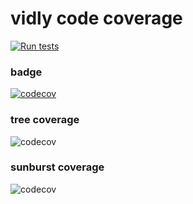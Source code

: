 # vidly code coverage

[![Run tests](https://github.com/koradiyakaushal/vidly/actions/workflows/node.js.yml/badge.svg)](https://github.com/koradiyakaushal/vidly/actions/workflows/node.js.yml)

### badge
[![codecov](https://codecov.io/gh/koradiyakaushal/vidly/branch/main/graph/badge.svg?token=JEKGY7K3GB)](https://codecov.io/gh/koradiyakaushal/vidly)

### tree coverage
![codecov](https://codecov.io/gh/koradiyakaushal/vidly/branch/main/graphs/tree.svg?token=JEKGY7K3GB)

### sunburst coverage
![codecov](https://codecov.io/gh/koradiyakaushal/vidly/branch/main/graphs/sunburst.svg?token=JEKGY7K3GB)
